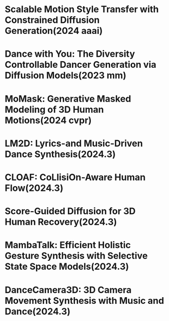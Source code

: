 # Scalable Motion Style Transfer with Constrained Diffusion Generation(2024 aaai)

# Dance with You: The Diversity Controllable Dancer Generation via Diffusion Models(2023 mm)

# MoMask: Generative Masked Modeling of 3D Human Motions(2024 cvpr)


# LM2D: Lyrics-and Music-Driven Dance Synthesis(2024.3)

# CLOAF: CoLlisiOn-Aware Human Flow(2024.3)

# Score-Guided Diffusion for 3D Human Recovery(2024.3)

# MambaTalk: Efficient Holistic Gesture Synthesis with Selective State Space Models(2024.3)

# DanceCamera3D: 3D Camera Movement Synthesis with Music and Dance(2024.3)